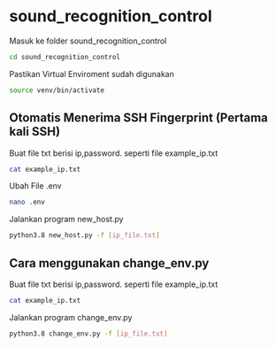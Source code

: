 # sound_recognition_control

Masuk ke folder sound_recognition_control
```bash
cd sound_recognition_control
```

Pastikan Virtual Enviroment sudah digunakan
```bash
source venv/bin/activate
```

## Otomatis Menerima SSH Fingerprint (Pertama kali SSH)

Buat file txt berisi ip,password. seperti file example_ip.txt
```bash
cat example_ip.txt
```

Ubah File .env
```bash
nano .env
```

Jalankan program new_host.py
```bash
python3.8 new_host.py -f [ip_file.txt]
```

## Cara menggunakan change_env.py

Buat file txt berisi ip,password. seperti file example_ip.txt
```bash
cat example_ip.txt
```

Jalankan program change_env.py
```bash
python3.8 change_env.py -f [ip_file.txt]
```
